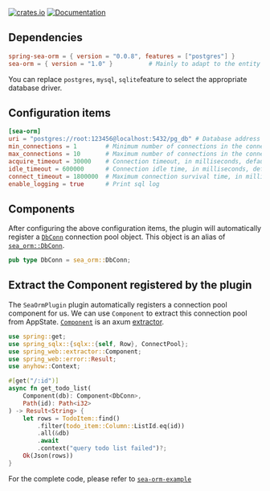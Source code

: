 [![crates.io](https://img.shields.io/crates/v/spring-sea-orm.svg)](https://crates.io/crates/spring-sea-orm)
[![Documentation](https://docs.rs/spring-sea-orm/badge.svg)](https://docs.rs/spring-sea-orm)

## Dependencies

```toml
spring-sea-orm = { version = "0.0.8", features = ["postgres"] }
sea-orm = { version = "1.0" }          # Mainly to adapt to the entity code generated by sea-orm-cli
```

You can replace `postgres`, `mysql`, `sqlite`feature to select the appropriate database driver.

## Configuration items

```toml
[sea-orm]
uri = "postgres://root:123456@localhost:5432/pg_db" # Database address
min_connections = 1        # Minimum number of connections in the connection pool, the default value is 1
max_connections = 10       # Maximum number of connections in the connection pool, the default value is 10
acquire_timeout = 30000    # Connection timeout, in milliseconds, default 30s
idle_timeout = 600000      # Connection idle time, in milliseconds, default 10min
connect_timeout = 1800000  # Maximum connection survival time, in milliseconds, default 30min
enable_logging = true      # Print sql log
```

## Components

After configuring the above configuration items, the plugin will automatically register a [`DbConn`](https://docs.rs/spring-sea-orm/latest/spring_sea_orm/type.DbConn.html) connection pool object. This object is an alias of [`sea_orm::DbConn`](https://docs.rs/sea-orm/1.0.0/sea_orm/type.DbConn.html).

```rust
pub type DbConn = sea_orm::DbConn;
```

## Extract the Component registered by the plugin

The `SeaOrmPlugin` plugin automatically registers a connection pool component for us. We can use `Component` to extract this connection pool from AppState. [`Component`](https://docs.rs/spring-web/latest/spring_web/extractor/struct.Component.html) is an axum [extractor](https://docs.rs/axum/latest/axum/extract/index.html).

```rust
use spring::get;
use spring_sqlx::{sqlx::{self, Row}, ConnectPool};
use spring_web::extractor::Component;
use spring_web::error::Result;
use anyhow::Context;

#[get("/:id")]
async fn get_todo_list(
    Component(db): Component<DbConn>,
    Path(id): Path<i32>
) -> Result<String> {
    let rows = TodoItem::find()
        .filter(todo_item::Column::ListId.eq(id))
        .all(&db)
        .await
        .context("query todo list failed")?;
    Ok(Json(rows))
}
```

For the complete code, please refer to [`sea-orm-example`](https://github.com/spring-rs/spring-rs/tree/master/examples/sea-orm-example)